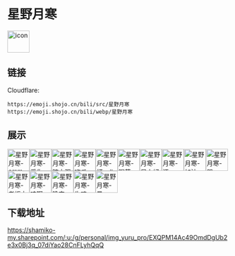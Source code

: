 # 星野月寒
<img src="https://emoji.shojo.cn/bili/src/星野月寒/icon.png" width="50" height="50" alt="icon">

## 链接
Cloudflare:
```
https://emoji.shojo.cn/bili/src/星野月寒
https://emoji.shojo.cn/bili/webp/星野月寒
```
## 展示
<img src="https://emoji.shojo.cn/bili/src/星野月寒/星野月寒-emm.png" width="50" height="50" alt="星野月寒-emm"><img src="https://emoji.shojo.cn/bili/src/星野月寒/星野月寒-爱你.png" width="50" height="50" alt="星野月寒-爱你"><img src="https://emoji.shojo.cn/bili/src/星野月寒/星野月寒-暗中观察.png" width="50" height="50" alt="星野月寒-暗中观察"><img src="https://emoji.shojo.cn/bili/src/星野月寒/星野月寒-吃瓜.png" width="50" height="50" alt="星野月寒-吃瓜"><img src="https://emoji.shojo.cn/bili/src/星野月寒/星野月寒-打call.png" width="50" height="50" alt="星野月寒-打call"><img src="https://emoji.shojo.cn/bili/src/星野月寒/星野月寒-喝茶.png" width="50" height="50" alt="星野月寒-喝茶"><img src="https://emoji.shojo.cn/bili/src/星野月寒/星野月寒-早上好.png" width="50" height="50" alt="星野月寒-早上好"><img src="https://emoji.shojo.cn/bili/src/星野月寒/星野月寒-汗.png" width="50" height="50" alt="星野月寒-汗"><img src="https://emoji.shojo.cn/bili/src/星野月寒/星野月寒-加油.png" width="50" height="50" alt="星野月寒-加油"><img src="https://emoji.shojo.cn/bili/src/星野月寒/星野月寒-哭.png" width="50" height="50" alt="星野月寒-哭"><img src="https://emoji.shojo.cn/bili/src/星野月寒/星野月寒-老板大气.png" width="50" height="50" alt="星野月寒-老板大气"><img src="https://emoji.shojo.cn/bili/src/星野月寒/星野月寒-哇啊.png" width="50" height="50" alt="星野月寒-哇啊"><img src="https://emoji.shojo.cn/bili/src/星野月寒/星野月寒-晚安.png" width="50" height="50" alt="星野月寒-晚安"><img src="https://emoji.shojo.cn/bili/src/星野月寒/星野月寒-失魂.png" width="50" height="50" alt="星野月寒-失魂"><img src="https://emoji.shojo.cn/bili/src/星野月寒/星野月寒-晕.png" width="50" height="50" alt="星野月寒-晕">

## 下载地址

https://shamiko-my.sharepoint.com/:u:/g/personal/img_yuru_pro/EXQPM14Ac49OmdDgUb2e3x0Bj3q_07diYao28CnFLyhQqQ